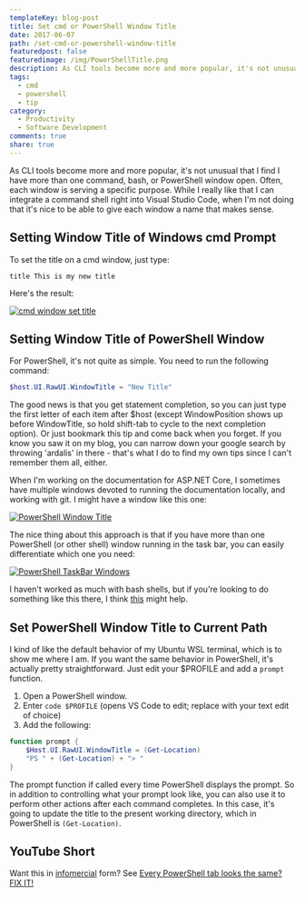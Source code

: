 ```yaml
---
templateKey: blog-post
title: Set cmd or PowerShell Window Title
date: 2017-06-07
path: /set-cmd-or-powershell-window-title
featuredpost: false
featuredimage: /img/PowerShellTitle.png
description: As CLI tools become more and more popular, it's not unusual that I find I have more than one command, bash, or PowerShell window open. Often, each window is serving a specific purpose. While I really like that I can integrate a command shell right into Visual Studio Code, when I'm not doing that it's nice to be able to give each window a name that makes sense.
tags:
  - cmd
  - powershell
  - tip
category:
  - Productivity
  - Software Development
comments: true
share: true
---
```


As CLI tools become more and more popular, it's not unusual that I find I have more than one command, bash, or PowerShell window open. Often, each window is serving a specific purpose. While I really like that I can integrate a command shell right into Visual Studio Code, when I'm not doing that it's nice to be able to give each window a name that makes sense.

## Setting Window Title of Windows cmd Prompt

To set the title on a cmd window, just type:

```
title This is my new title
```

Here's the result:

[![cmd window set title](/img/cmd-title.png)](/img/cmd-title.png)

## Setting Window Title of PowerShell Window

For PowerShell, it's not quite as simple. You need to run the following command:

```powershell
$host.UI.RawUI.WindowTitle = "New Title"
```

The good news is that you get statement completion, so you can just type the first letter of each item after $host (except WindowPosition shows up before WindowTitle, so hold shift-tab to cycle to the next completion option). Or just bookmark this tip and come back when you forget. If you know you saw it on my blog, you can narrow down your google search by throwing 'ardalis' in there - that's what I do to find my own tips since I can't remember them all, either.

When I'm working on the documentation for ASP.NET Core, I sometimes have multiple windows devoted to running the documentation locally, and working with git. I might have a window like this one:

[![PowerShell Window Title](/img/PowerShellTitle.png)](/img/PowerShellTitle.png)

The nice thing about this approach is that if you have more than one PowerShell (or other shell) window running in the task bar, you can easily differentiate which one you need:

[![PowerShell TaskBar Windows](/img/PowerShellWindows.png)](/img/PowerShellWindows.png)

I haven't worked as much with bash shells, but if you're looking to do something like this there, I think [this](https://unix.stackexchange.com/a/104026) might help.

## Set PowerShell Window Title to Current Path

I kind of like the default behavior of my Ubuntu WSL terminal, which is to show me where I am. If you want the same behavior in PowerShell, it's actually pretty straightforward. Just edit your $PROFILE and add a `prompt` function.

1. Open a PowerShell window.
2. Enter `code $PROFILE` (opens VS Code to edit; replace with your text edit of choice)
3. Add the following:

```powershell
function prompt {
    $Host.UI.RawUI.WindowTitle = (Get-Location)
    "PS " + (Get-Location) + "> "
}
```

The prompt function if called every time PowerShell displays the prompt. So in addition to controlling what your prompt look like, you can also use it to perform other actions after each command completes. In this case, it's going to update the title to the present working directory, which in PowerShell is `(Get-Location)`.

## YouTube Short

Want this in [infomercial](https://www.youtube.com/watch?v=qM4zMofsI7w&ab_channel=JaminSchmitt) form? See [Every PowerShell tab looks the same? FIX IT!](https://youtube.com/shorts/kfZswQpDJDw?feature=share)
